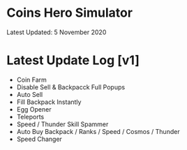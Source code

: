 # Coins Hero Simulator

Latest Updated: 5 November 2020

# Latest Update Log [v1]
- Coin Farm
- Disable Sell & Backpacck Full Popups
- Auto Sell
- Fill Backpack Instantly
- Egg Opener
- Teleports
- Speed / Thunder Skill Spammer
- Auto Buy Backpack / Ranks / Speed / Cosmos / Thunder
- Speed Changer